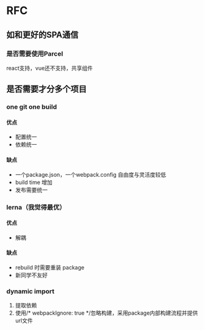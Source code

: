 # RFC

## 如和更好的SPA通信
### 是否需要使用Parcel

react支持，vue还不支持，共享组件


## 是否需要才分多个项目

### one git one build

#### 优点

- 配置统一
- 依赖统一

#### 缺点

- 一个package.json，一个webpack.config 自由度与灵活度较低
- build time 增加
- 发布需要统一

### lerna（我觉得最优）

#### 优点

- 解耦

#### 缺点

- rebuild 时需要重装 package
- 新同学不友好

### dynamic import

1. 提取依赖
2. 使用/* webpackIgnore: true */忽略构建，采用package内部构建流程并提供url文件

